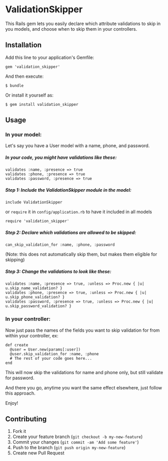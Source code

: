 # ValidationSkipper

This Rails gem lets you easily declare which attribute validations to skip in you models, and choose when to skip them in your controllers.

## Installation

Add this line to your application's Gemfile:

    gem 'validation_skipper'

And then execute:

    $ bundle

Or install it yourself as:

    $ gem install validation_skipper

## Usage

### In your model:

Let's say you have a User model with a name, phone, and password.

##### In your code, you might have validations like these:

    validates :name, :presence => true
    validates :phone, :presence => true
    validates :password, :presence => true

##### Step 1: Include the ValidationSkipper module in the model:

    include ValidationSkipper

or `require` it in `config/application.rb` to have it included in all models

    require 'validation_skipper'

##### Step 2: Declare which validations are allowed to be skipped:

    can_skip_validation_for :name, :phone, :password

(Note: this does not automatically skip them, but makes them eligible for skipping)


##### Step 3: Change the validations to look like these:

    validates :name, :presence => true, :unless => Proc.new { |u| u.skip_name_validation? }
    validates :phone, :presence => true, :unless => Proc.new { |u| u.skip_phone_validation? }
    validates :password, :presence => true, :unless => Proc.new { |u| u.skip_password_validation? }

### In your controller:

Now just pass the names of the fields you want to skip validation for from within your controller, ex:

    def create
      @user = User.new(params[:user])
      @user.skip_validation_for :name, :phone
      # The rest of your code goes here...
    end

This will now skip the validations for name and phone only, but still validate for password.

And there you go, anytime you want the same effect elsewhere, just follow this approach.

Enjoy!


## Contributing

1. Fork it
2. Create your feature branch (`git checkout -b my-new-feature`)
3. Commit your changes (`git commit -am 'Add some feature'`)
4. Push to the branch (`git push origin my-new-feature`)
5. Create new Pull Request
